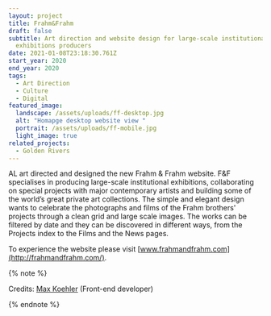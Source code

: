 ```yaml
---
layout: project
title: Frahm&Frahm
draft: false
subtitle: Art direction and website design for large-scale institutional
  exhibitions producers
date: 2021-01-08T23:18:30.761Z
start_year: 2020
end_year: 2020
tags:
  - Art Direction
  - Culture
  - Digital
featured_image:
  landscape: /assets/uploads/ff-desktop.jpg
  alt: "Homapge desktop website view "
  portrait: /assets/uploads/ff-mobile.jpg
  light_image: true
related_projects:
  - Golden Rivers
---
```

AL art directed and designed the new Frahm & Frahm website. F&F specialises in producing large-scale institutional exhibitions, collaborating on special projects with major contemporary artists and building some of the world’s great private art collections. The simple and elegant design wants to celebrate the photographs and films of the Frahm brothers' projects through a clean grid and large scale images. The works can be filtered by date and they can be discovered in different ways, from the Projects index to the Films and the News pages.

To experience the website please visit [www.frahmandfrahm.com](http://frahmandfrahm.com/).

{% note %}



Credits: [Max Koehler](maxkoehler) (Front-end developer)



{% endnote %}